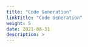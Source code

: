 ```yaml
---
title: "Code Generation"
linkTitle: "Code Generation"
weight: 5
date: 2021-08-31
description: >
---
```

